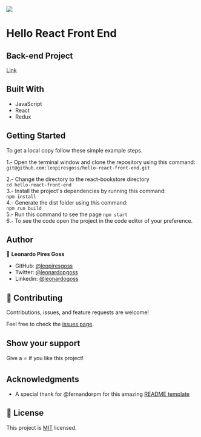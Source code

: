 ![](https://img.shields.io/badge/Microverse-blueviolet)

# Hello React Front End 

## Back-end Project
[Link](https://github.com/leopiresgoss/hello-rails-back-end)

## Built With

- JavaScript
- React
- Redux

## Getting Started

To get a local copy follow these simple example steps.  

1.- Open the terminal window and clone the repository using this command:  
`git@github.com:leopiresgoss/hello-react-front-end.git` 

2.- Change the directory to the react-bookstore directory  
`cd hello-react-front-end`  
3.- Install the project's dependencies by running this command:   
`npm install`  
4.- Generate the dist folder using this command:  
`npm run build`  
5.- Run this command to see the page `npm start`  
6.- To see the code open the project in the code editor of your preference.  



## Author
👤 **Leonardo Pires Goss**
- GitHub: [@leopiresgoss](https://github.com/leopiresgoss)
- Twitter: [@leonardopgoss](https://twitter.com/leonardopgoss)
- Linkedin: [@leonardogoss](https://www.linkedin.com/in/leonardogoss/)

## 🤝 Contributing

Contributions, issues, and feature requests are welcome!

Feel free to check the [issues page](https://github.com/leopiresgoss/hello-react-front-end/issues).

## Show your support

Give a ⭐️ if you like this project!

## Acknowledgments

- A special thank for @fernandorpm for this amazing [README template](https://github.com/microverseinc/readme-template)

## 📝 License

This project is [MIT](./LICENSE.md) licensed.

